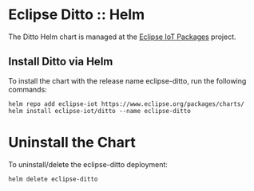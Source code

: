 # Eclipse Ditto :: Helm

The Ditto Helm chart is managed at the [Eclipse IoT Packages](https://github.com/eclipse/packages/tree/master/charts/ditto) project.

## Install Ditto via Helm

To install the chart with the release name eclipse-ditto, run the following commands:

```shell script
helm repo add eclipse-iot https://www.eclipse.org/packages/charts/
helm install eclipse-iot/ditto --name eclipse-ditto
```

# Uninstall the Chart

To uninstall/delete the eclipse-ditto deployment:

```shell script
helm delete eclipse-ditto
```
